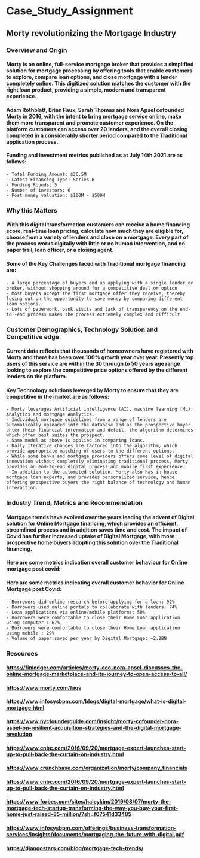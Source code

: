# Case_Study_Assignment
## Morty revolutionizing the Mortgage Industry
### Overview and Origin
#### Morty is an online, full-service mortgage broker that provides a simplified solution for mortgage processing by offering tools that enable customers to explore, compare loan options, and close mortgage with a lender completely online. This digitized solution matches the customer with the right loan product, providing a simple, modern and transparent experience.

#### Adam Rothblatt, Brian Faux, Sarah Thomas and Nora Apsel cofounded Morty in 2016, with the intent to bring mortgage service online, make them more transparent and promote customer experience. On the platform customers can access over 20 lenders, and the overall closing completed in a considerably shorter period compared to the Traditional application process.

#### Funding and investment metrics published as at July 14th 2021 are as follows:
	- Total Funding Amount: $36.5M
	- Latest Financing Type: Series B
	- Funding Rounds: 5
	- Number of investors: 6
    - Post money valuation: $100M - $500M

### Why this Matters
#### With this digital transformation customers can receive a home financing score, real-time loan pricing, calculate how much they are eligible for, choose from a variety of lenders and close on a mortgage. Every part of the process works digitally with little or no human intervention, and no paper trail, loan officer, or a closing agent.

####  Some of the Key Challenges faced with Traditional mortgage financing are: 
	- A large percentage of buyers end up applying with a single lender or broker, without shopping around for a competitive deal or option
	- Most buyers accept the first mortgage offer they receive, thereby losing out on the opportunity to save money by comparing different loan options.
    - Lots of paperwork, bank visits and lack of transparency on the end-to -end process makes the process extremely complex and difficult.

### Customer Demographics,  Technology Solution and Competitive edge 
#### Current data reflects that thousands of homeowners have registered with Morty and there has been over 100% growth year over year. Presently top users of this service are within the 30 through to 50 years age range looking to explore the competitive price options offered by the different lenders on the platform.

#### Key Technology solutions leverged by Morty to ensure that they are competitive in the market are as follows: 
	- Morty leverages Artificial intelligence (AI), machine learning (ML), Analytics and Mortgage Analytics.
	- Individual mortgage guidelines from a range of lenders are automatically uploaded into the database and as the prospective buyer enter their financial information and detail, the algorithm determines which offer best suites the prospect.
	- Same model as above is applied in comparing loans.
	- Daily Iterative changes are factored into the algorithm, which provide appropriate matching of users to the different options.
	- While some banks and mortgage providers offers some level of digital innovation without completely eliminating traditional process, Morty provides an end-to-end digital process and mobile first experience.
    - In addition to the automated solution, Morty also has in-house mortgage loan experts, and provides personalized service, hence offering prospective buyers the right balance of technology and human interaction.

### Industry Trend, Metrics and Recommendation
#### Mortgage trends have evolved over the years leading the advent of Digital solution for Online Mortgage financing, which provides an efficient, streamlined process and in addition saves time and cost. The impact of Covid has further increased uptake of Digital Mortgage, with more prospective home buyers adopting this solution over the Traditional financing.
#### Here are some metrics indication overall customer behaviour for Online mortgage post covid:


#### Here are some metrics indicating overall customer behavior for Online Mortgage post Covid:
	- Borrowers did online research before applying for a loan: 92%
	- Borrowers used online portals to collaborate with lenders: 74%
	- Loan applications via online/mobile platforms: 50%
	- Borrowers were comfortable to close their Home Loan application using computer : 67%
	- Borrowers were comfortable to close their Home Loan application using mobile : 29%
    - Volume of paper saved per year by Digital Mortgage: ~2.2BN




### Resources
#### https://finledger.com/articles/morty-ceo-nora-apsel-discusses-the-online-mortgage-marketplace-and-its-journey-to-open-access-to-all/
#### https://www.morty.com/faqs
#### https://www.infosysbpm.com/blogs/digital-mortgage/what-is-digital-mortgage.html
#### https://www.nycfounderguide.com/insight/morty-cofounder-nora-aspel-on-resilient-acquisition-strategies-and-the-digital-mortgage-revolution
#### https://www.cnbc.com/2016/09/20/mortgage-expert-launches-start-up-to-pull-back-the-curtain-on-industry.html
#### https://www.crunchbase.com/organization/morty/company_financials
#### https://www.cnbc.com/2016/09/20/mortgage-expert-launches-start-up-to-pull-back-the-curtain-on-industry.html
#### https://www.forbes.com/sites/haleykim/2019/08/07/morty-the-mortgage-tech-startup-transforming-the-way-you-buy-your-first-home-just-raised-85-million/?sh=f07541d33485
#### https://www.infosysbpm.com/offerings/business-transformation-services/insights/documents/mortgaging-the-future-with-digital.pdf
#### https://djangostars.com/blog/mortgage-tech-trends/


